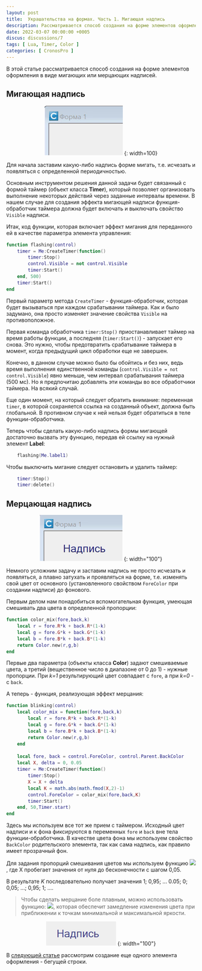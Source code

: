 ```yaml
---
layout: post
title:  Украшательства на формах. Часть 1. Мигающая надпись
description: Рассматривается способ создания на форме элементов оформления в виде мигающих или мерцающих надписей
date: 2022-03-07 00:00:00 +0005
discus: discussions/7
tags: [ Lua, Timer, Color ]
categories: [ CronosPro ]
---
```


В этой статье рассматривается способ создания на форме элементов оформления в виде мигающих или мерцающих надписей.

## Мигающая надпись

<center>
	
![flash](../assets/img/20220307-flash/flash.gif "Мигающая надпись") {: width=100}
	
</center>

Для начала заставим какую-либо надпись форме мигать, т.е. исчезать и появляться с определенной периодичностью.

Основным инструментом решения данной задачи будет связанный с формой таймер (объект класса **Timer**), который позволяет организовать выполнение некоторых действий через заданные интервалы времени. В нашем случае для создания эффекта мигающей надписи функция-обработчик таймера должна будет включать и выключать свойство `Visible` надписи. 

Итак, код функции, которая включает эффект мигания для переданного ей в качестве параметра элемента управления:

```lua
function flashing(control)
	timer = Me:CreateTimer(function()
		timer:Stop()
		control.Visible = not control.Visible
		timer:Start()
	end, 500)
	timer:Start()
end	
```

Первый параметр метода `CreateTimer` - функция-обработчик, которая будет вызываться при каждом срабатывании таймера. Как и было задумано, она просто изменяет значение свойства `Visible` на противоположное.

Первая команда обработчика `timer:Stop()` приостанавливает таймер на время работы функции, а последняя (`timer:Start()`) - запускает его снова. Это нужно, чтобы предотвратить срабатывание таймера в момент, когда предыдущий цикл обработки еще не завершен. 

Конечно, в данном случае можно было бы обойтись и без них, ведь время выполнения единственной команды (`control.Visible = not control.Visible`) явно меньше, чем интервал срабатывания таймера (500 мс). Но я предпочитаю добавлять эти команды во все обработчики таймера. На всякий случай.

Еще один момент, на который следует обратить внимание: переменная `timer`, в которой сохраняется ссылка на созданный объект, должна быть глобальной. В противном случае к ней нельзя будет обратиться в теле функции-обработчика.

Теперь чтобы сделать какую-либо надпись формы мигающей достаточно вызвать эту функцию, передав ей ссылку на нужный элемент **Label**:

```lua
	flashing(Me.label1)
```

Чтобы выключить мигание следует остановить и удалить таймер:

```lua
	timer:Stop()
	timer:delete()
```

## Мерцающая надпись

<center>
	
![blink](../assets/img/20220307-flash/blink.gif "Мерцающая надпись") {: width="100"}
	
</center>
	
Немного усложним задачу и заставим надпись не просто исчезать и появляться, а плавно затухать и проявляться на форме, т.е. изменять свой цвет от основного (установленного свойством `ForeColor` при создании надписи) до фонового.

Первым делом нам понадобиться вспомогательная функция, умеющая смешивать два цвета в определенной пропорции:
```lua
function color_mix(fore,back,k)
	local r = fore.R*k + back.R*(1-k)
	local g = fore.G*k + back.G*(1-k)
	local b = fore.B*k + back.B*(1-k)
	return Color.new(r,g,b)
end
```
Первые два параметра (объекты класса **Color**) задают смешиваемые цвета, а третий (вещественное число в диапазоне от 0 до 1) - нужные пропорции. При *k=1* результирующий цвет совпадает с `fore`, а при *k=0* - с `back`.

А теперь - функция, реализующая эффект мерцания:

```lua
function blinking(control)
	local color_mix = function(fore,back,k)
		local r = fore.R*k + back.R*(1-k)
		local g = fore.G*k + back.G*(1-k)
		local b = fore.B*k + back.B*(1-k)
		return Color.new(r,g,b)
	end

	local fore, back = control.ForeColor, control.Parent.BackColor
	local X, delta = 0, 0.05
	timer = Me:CreateTimer(function()
		timer:Stop()
		X = X + delta
		local K = math.abs(math.fmod(X,2)-1)
		control.ForeColor = color_mix(fore,back,K)
		timer:Start()
	end, 50,Timer.start)
end	
```

Здесь мы используем все тот же прием с таймером. Исходный цвет надписи и к фона фиксируются в переменных `fore` и `back` вне тела функции-обработчика. В качестве цвета фона мы используем свойство `BackColor` родительского элемента, так как сама надпись, как правило имеет прозрачный фон.

Для задания пропорций смешивания цветов мы используем функцию <img src="https://render.githubusercontent.com/render/math?math=K=\mid X \bmod 2-1 \mid">, где X пробегает значения от нуля до бесконечности с шагом 0,05.

В результате *K* последовательно получает значения 1; 0,95; ... 0.05; 0; 0,05; ...; 0,95; 1; ....

> Чтобы сделать мерцание боле плавным, можно использовать функцию: <img src="https://render.githubusercontent.com/render/math?math=K=\frac{\cos(X)%2B1}{2}">, которая обеспечит замедление изменения цвета при приближении к точкам минимальной и максимальной яркости.  

<center>
	
![slowblink](../assets/img/20220307-flash/slowblink.gif "Мерцающая надпись") {: width="100"}
	
</center>

В [следующей статье](/marquee/) рассмотрим создание еще одного элемента оформления - бегущей строки.
